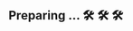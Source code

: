 ## Preparing ... 🛠 🛠 🛠

<!--
##### 👩🏻‍💻 유저들에게 최적의 UX를 제공하고자 노력하는 웹 프론트엔드 개발자 이채민입니다.
##### ✍🏻 꾸준히 성장하고, 끊임없이 배우고 싶습니다.

# My Skills

![HTML](http://img.shields.io/badge/-HTML-E34F26?style=for-the-badge&logo=html5&logoColor=white)
![CSS](http://img.shields.io/badge/-CSS-blue?style=for-the-badge&logo=css3)
![Python](http://img.shields.io/badge/-Python-lightgray?style=for-the-badge&logo=python)
![JavaScript](http://img.shields.io/badge/-JavaScript-%23F7DF1C?style=for-the-badge&logo=javascript&logoColor=000000&labelColor=%23F7DF1C&color=%23FFCE5A)
![React](http://img.shields.io/badge/-React-black?style=for-the-badge&logo=react&logoColor=blue)
<img alt="Illustrator" src ="https://img.shields.io/badge/Illustrator-FF9A00.svg?&style=for-the-badge&logo=adobeillustrator&logoColor=white"/>

# My Tools

![VisualStudioCode](http://img.shields.io/badge/-Visual_studio_code-blue?style=for-the-badge&logo=visualstudiocode)
![Figma](http://img.shields.io/badge/-Figma-F24E1E?style=for-the-badge&logo=figma&logoColor=white)
![Git](http://img.shields.io/badge/-Git-43853d?style=for-the-badge&logo=git&logoColor=ffffff)
![Github](http://img.shields.io/badge/-Github-black?style=for-the-badge&logo=github)

# About Me

![Notion](http://img.shields.io/badge/-Notion-black?style=for-the-badge&logo=notion)
<a href="https://www.instagram.com/2cham_ny/">
<img alt="Instagram" src ="https://img.shields.io/badge/Instagram-E4405F.svg?&style=for-the-badge&logo=instagram&logoColor=white"/></a>

-->

<!--
![Anurag's GitHub stats](https://github-readme-stats.vercel.app/api?username=chamny20&theme=buefy&show_icons=true)
-->
<!--
**chamny20/chamny20** is a ✨ _special_ ✨ repository because its `README.md` (this file) appears on your GitHub profile.

Here are some ideas to get you started:

- 🔭 I’m currently working on ...
- 🌱 I’m currently learning ...
- 👯 I’m looking to collaborate on ...
- 🤔 I’m looking for help with ...
- 💬 Ask me about ...
- 📫 How to reach me: ...
- 😄 Pronouns: ...
- ⚡ Fun fact: ...
-->


